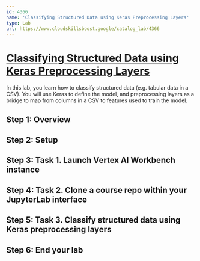 ```yaml
---
id: 4366
name: 'Classifying Structured Data using Keras Preprocessing Layers'
type: Lab
url: https://www.cloudskillsboost.google/catalog_lab/4366
---
```


# [Classifying Structured Data using Keras Preprocessing Layers](https://www.cloudskillsboost.google/catalog_lab/4366)

In this lab, you learn how to classify structured data (e.g. tabular data in a CSV). You will use Keras to define the model, and preprocessing layers as a bridge to map from columns in a CSV to features used to train the model.

## Step 1: Overview

## Step 2: Setup

## Step 3: Task 1. Launch Vertex AI Workbench instance

## Step 4: Task 2. Clone a course repo within your JupyterLab interface

## Step 5: Task 3. Classify structured data using Keras preprocessing layers

## Step 6: End your lab

